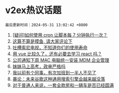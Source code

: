 # v2ex热议话题

`最后更新时间：2024-05-31 13:02:42 +0800`

1. [[疑问]如何使用 cron 让脚本每 7 分钟执行一次？](https://www.v2ex.com/t/1045433)
1. [这算不算是摸鱼, 请大家评论下](https://www.v2ex.com/t/1045589)
1. [吐槽索尼电视，不知道你们的使用寿命](https://www.v2ex.com/t/1045466)
1. [用 vue 比较久了，还有必要去学习 react 吗？](https://www.v2ex.com/t/1045352)
1. [公司通知下周 MAC 电脑统一安装 MDM 企业管理](https://www.v2ex.com/t/1045490)
1. [妹妹马上高考，政审严格吗](https://www.v2ex.com/t/1045576)
1. [我以前有个同事，有次加班到一半人不见了](https://www.v2ex.com/t/1045477)
1. [暴论：未来谷歌这种通用搜索引擎会越来越没落](https://www.v2ex.com/t/1045600)
1. [对于普通人来说，一套全款房和一辆车是否已经圆满](https://www.v2ex.com/t/1045386)

